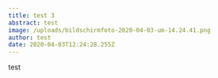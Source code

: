 ```yaml
---
title: test 3
abstract: test
image: /uploads/bildschirmfoto-2020-04-03-um-14.24.41.png
author: test
date: 2020-04-03T12:24:28.255Z
---
```

test